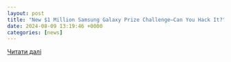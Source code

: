 ```yaml
---
layout: post
title: "New $1 Million Samsung Galaxy Prize Challenge—Can You Hack It?"
date: 2024-08-09 13:19:46 +0000
categories: [news]
---
```


[Читати далі](https://www.forbes.com/sites/daveywinder/2024/08/09/new-1-million-samsung-galaxy-prize-challenge-can-you-hack-it/)
